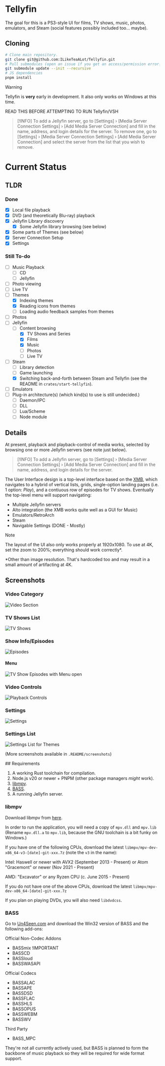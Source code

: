 # Tellyfin

The goal for this is a PS3-style UI for films, TV shows, music, photos, emulators, and Steam (social features possibly included too... maybe).

## Cloning

```sh
# Clone main repository.
git clone git@github.com:ILikeTeaALot/Tellyfin.git
# Pull submodules (open an issue if you get an access/permission error.)
git submodule update --init --recursive
# JS dependencies
pnpm install
```

> [!WARNING]
> Tellyfin is **very** early in development. It also only works on Windows at this time.
>
> READ THIS BEFORE ATTEMPTING TO RUN Tellyfin/VSH

> [!INFO]
> To add a Jellyfin server, go to [Settings] › [Media Server Connection Settings] › [Add Media Server Connection] and fill in the name, address, and login details for the server. To remove one, go to [Settings] › [Media Server Connection Settings] › [Add Media Server Connection] and select the server from the list that you wish to remove.

# Current Status

## TLDR

### Done

- [x] Local file playback
- [x] DVD (and theoretically Blu-ray) playback
- [x] Jellyfin Library discovery
	- [x] Some Jellyfin library browsing (see below)
- [x] Some parts of Themes (see below)
- [x] Server Connection Setup
- [x] Settings

### Still To-do

- [ ] Music Playback
	- [ ] CD
	- [ ] Jellyfin
- [ ] Photo viewing
- [ ] Live TV
- [ ] Themes
	- [x] Indexing themes
	- [x] Reading icons from themes
	- [ ] Loading audio feedback samples from themes
- [ ] Photos
- [ ] Jellyfin
	- [ ] Content browsing
		- [x] TV Shows and Series
		- [x] Films
		- [x] Music
		- [ ] Photos
		- [ ] Live TV
- [ ] Steam
	- [ ] Library detection
	- [ ] Game launching
	- [x] Switching back-and-forth between Steam and Tellyfin (see the README in `crates/start-tellyfin`).
- [ ] Emulators
- [ ] Plug-in architecture(s) (which kind(s) to use is still undecided.)
	- [ ] Daemon/IPC
	- [ ] DLL
	- [ ] Lua/Scheme
	- [ ] Node module

## Details

At present, playback and playback-control of media works, selected by browsing one or more Jellyfin servers (see note just below).

> [!INFO]
> To add a Jellyfin server, go to [Settings] › [Media Server Connection Settings] › [Add Media Server Connection] and fill in the name, address, and login details for the server.

The User Interface design is a top-level interface based on the [XMB](https://en.wikipedia.org/wiki/XrossMediaBar), which navigates to a hybrid of vertical lists, grids, single-option landing pages (i.e. 1 option: *Play*), and a contiuous row of episodes for TV shows. Eventually the top-level menu will support navigating:

 - Multiple Jellyfin servers
 - Alto integration (the XMB works quite well as a GUI for Music)
 - Emulators/RetroArch
 - Steam
 - Navigable Settings (DONE - Mostly)

> [!NOTE]
> The layout of the UI also only works properly at 1920x1080. To use at 4K, set the zoom to 200%; everything should work correctly\*.
>
> \*Other than image resolution. That's hardcoded too and may result in a small amount of artifacting at 4K.

## Screenshots

### Video Category

![Video Section](./.README/screenshots/XMB/Video.png)

### TV Shows List

![TV Shows](./.README/screenshots/TV_Shows_1.png)

### Show Info/Episodes

![Episodes](./.README/screenshots/Episodes.png)

#### Menu

![TV Show Episodes with Menu open](./.README/screenshots/Episodes_-_Menu.png)

### Video Controls

![Playback Controls](./.README/screenshots/Video_Controls.png)

### Settings

![Settings](./.README/screenshots/XMB/Settings.png)

### Settings List

![Settings List for Themes](./.README/screenshots/XMB/Theme_Settings.png)

(More screenshots available in `.README/screenshots`)

## Requirements

1. A working Rust toolchain for compilation.
2. Node.js v20 or newer + PNPM (other package managers *might* work).
3. [libmpv](#libmpv).
3. [BASS](#BASS).
4. A running Jellyfin server.

### libmpv

Download libmpv from [here](https://sourceforge.net/projects/mpv-player-windows/files/).

In order to run the application, you will need a copy of `mpv.dll` and `mpv.lib` (Rename `mpv.dll.a` to `mpv.lib`, because the GNU toolchain is a bit funky on Windows.)

If you have one of the following CPUs, download the latest `libmpv/mpv-dev-x86_64-v3-[date]-git-xxx.7z` (note the `v3` in the name):

Intel: Haswell or newer with AVX2 (September 2013 - Present)
or Atom "Gracemont" or newer (Nov 2021 - Present)

AMD: "Excavator" or any Ryzen CPU (c. June 2015 - Present)

If you do not have one of the above CPUs, download the latest `libmpv/mpv-dev-x86_64-[date]-git-xxx.7z`

If you plan on playing DVDs, you will also need `libdvdcss`.

### BASS

Go to [Un4Seen.com](https://www.un4seen.com/bass.html) and download the Win32 version of BASS and the following add-ons:

Official Non-Codec Addons

 - BASSmix !IMPORTANT
 - BASSCD
 - BASSloud
 - BASSWASAPI

Official Codecs

 - BASSALAC
 - BASSAPE
 - BASSDSD
 - BASSFLAC
 - BASSHLS
 - BASSOPUS
 - BASSWEBM
 - BASSWV

Third Party

 - BASS_MPC

They're not all currently actively used, but BASS is planned to form the backbone of music playback so they will be required for wide format support.